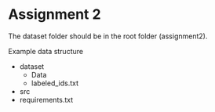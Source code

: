 # Assignment 2

The dataset folder should be in the root folder (assignment2).

Example data structure
- dataset
  - Data
  - labeled_ids.txt
- src
- requirements.txt